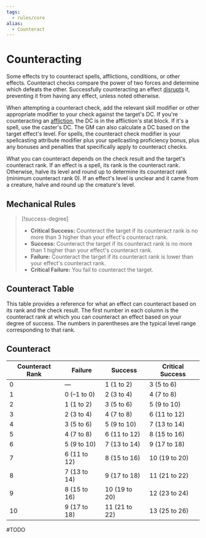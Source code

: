 ```yaml
---
tags:
  - rules/core
alias:
  - Counteract
---
```

# Counteracting

Some effects try to counteract spells, afflictions, conditions, or other effects. Counteract checks compare the power of two forces and determine which defeats the other. Successfully counteracting an effect [disrupts](https://2e.aonprd.com/Rules.aspx?ID=2342) it, preventing it from having any effect, unless noted otherwise.  
  
When attempting a counteract check, add the relevant skill modifier or other appropriate modifier to your check against the target's DC. If you're counteracting an [affliction](https://2e.aonprd.com/Rules.aspx?ID=2389), the DC is in the affliction's stat block. If it's a spell, use the caster's DC. The GM can also calculate a DC based on the target effect's level. For spells, the counteract check modifier is your spellcasting attribute modifier plus your spellcasting proficiency bonus, plus any bonuses and penalties that specifically apply to counteract checks.  
  
What you can counteract depends on the check result and the target's counteract rank. If an effect is a spell, its rank is the counteract rank. Otherwise, halve its level and round up to determine its counteract rank (minimum counteract rank 0). If an effect's level is unclear and it came from a creature, halve and round up the creature's level.

## Mechanical Rules

> [!success-degree] 
>- **Critical Success:** Counteract the target if its counteract rank is no more than 3 higher than your effect's counteract rank.
>- **Success:** Counteract the target if its counteract rank is no more than 1 higher than your effect's counteract rank.
>- **Failure:** Counteract the target if its counteract rank is lower than your effect's counteract rank.
>- **Critical Failure:** You fail to counteract the target.


## Counteract Table

This table provides a reference for what an effect can counteract based on its rank and the check result. The first number in each column is the counteract rank at which you can counteract an effect based on your degree of success. The numbers in parentheses are the typical level range corresponding to that rank.

## Counteract

|**Counteract Rank**|**Failure**|**Success**|**Critical Success**|
|---|---|---|---|
|0|—|1 (1 to 2)|3 (5 to 6)|
|1|0 (–1 to 0)|2 (3 to 4)|4 (7 to 8)|
|2|1 (1 to 2)|3 (5 to 6)|5 (9 to 10)|
|3|2 (3 to 4)|4 (7 to 8)|6 (11 to 12)|
|4|3 (5 to 6)|5 (9 to 10)|7 (13 to 14)|
|5|4 (7 to 8)|6 (11 to 12)|8 (15 to 16)|
|6|5 (9 to 10)|7 (13 to 14)|9 (17 to 18)|
|7|6 (11 to 12)|8 (15 to 16)|10 (19 to 20)|
|8|7 (13 to 14)|9 (17 to 18)|11 (21 to 22)|
|9|8 (15 to 16)|10 (19 to 20)|12 (23 to 24)|
|10|9 (17 to 18)|11 (21 to 22)|13 (25 to 26)|


#TODO
